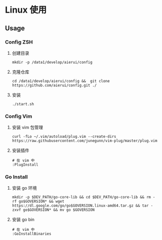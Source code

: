 # Linux 使用

## Usage


### Config ZSH

1. 创建目录
    ```
    mkdir -p /data1/develop/aierui/config
    ```
2. 克隆仓库
    ```
    cd /data1/develop/aierui/config &&  git clone https://github.com/aierui/config.git ./
    ```
3. 安装
    ```
    ./start.sh
    ```

### Config Vim

1. 安装 vim 包管理
   ```
   curl -fLo ~/.vim/autoload/plug.vim --create-dirs  https://raw.githubusercontent.com/junegunn/vim-plug/master/plug.vim 
   ```
2. 安装插件
    ```
    # 在 vim 中
    :PlugInstall
    ```

### Go Install

1. 安装 go 环境
    ```
    mkdir -p $DEV_PATH/go-core-lib && cd $DEV_PATH/go-core-lib && rm -rf go$GOVERSION* && wget https://dl.google.com/go/go$GOVERSION.linux-amd64.tar.gz && tar -zxvf go$GOVERSION* && mv go $GOVERSION
    ```
2. 安装 go bin 
    ```
    # 在 vim 中
    :GoInstallBinaries
    ```